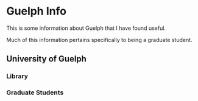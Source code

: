 # Guelph Info
This is some information about Guelph that I have found useful. 

Much of this information pertains specifically to being a graduate student.

## University of Guelph

### Library 

### Graduate Students
